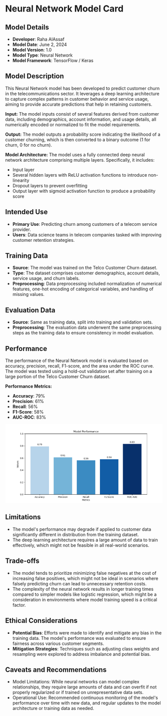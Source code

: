 # Neural Network Model Card

## Model Details
- **Developer**: Raha AlAssaf
- **Model Date**: June 2, 2024
- **Model Version**: 1.0
- **Model Type**: Neural Network
- **Model Framework**: TensorFlow / Keras

## Model Description
This Neural Network model has been developed to predict customer churn in the telecommunications sector. It leverages a deep learning architecture to capture complex patterns in customer behavior and service usage, aiming to provide accurate predictions that help in retaining customers.

**Input:** 
The model inputs consist of several features derived from customer data, including demographics, account information, and usage details, all numerically encoded or normalized to fit the model requirements.

**Output:** 
The model outputs a probability score indicating the likelihood of a customer churning, which is then converted to a binary outcome (1 for churn, 0 for no churn).

**Model Architecture:** 
The model uses a fully connected deep neural network architecture comprising multiple layers. Specifically, it includes:
- Input layer
- Several hidden layers with ReLU activation functions to introduce non-linearity
- Dropout layers to prevent overfitting
- Output layer with sigmoid activation function to produce a probability score

## Intended Use
- **Primary Use**: Predicting churn among customers of a telecom service provider.
- **Users**: Data science teams in telecom companies tasked with improving customer retention strategies.

## Training Data
- **Source**: The model was trained on the Telco Customer Churn dataset.
- **Type**: The dataset comprises customer demographics, account details, service usage, and churn labels.
- **Preprocessing**: Data preprocessing included normalization of numerical features, one-hot encoding of categorical variables, and handling of missing values.

## Evaluation Data
- **Source**: Same as training data, split into training and validation sets.
- **Preprocessing**: The evaluation data underwent the same preprocessing steps as the training data to ensure consistency in model evaluation.

## Performance
The performance of the Neural Network model is evaluated based on accuracy, precision, recall, F1-score, and the area under the ROC curve. The model was tested using a hold-out validation set after training on a large portion of the Telco Customer Churn dataset.

**Performance Metrics:**
- **Accuracy**: 79%
- **Precision**: 61%
- **Recall**: 56%
- **F1-Score**: 58%
- **AUC-ROC**: 83%

![Performance Graph](images/NN_performance_graph.png) 

## Limitations
- The model's performance may degrade if applied to customer data significantly different in distribution from the training dataset.
- The deep learning architecture requires a large amount of data to train effectively, which might not be feasible in all real-world scenarios.

## Trade-offs
- The model tends to prioritize minimizing false negatives at the cost of increasing false positives, which might not be ideal in scenarios where falsely predicting churn can lead to unnecessary retention costs.
- The complexity of the neural network results in longer training times compared to simpler models like logistic regression, which might be a consideration in environments where model training speed is a critical factor.

## Ethical Considerations
- **Potential Bias**: Efforts were made to identify and mitigate any bias in the training data. The model's performance was evaluated to ensure fairness across various customer segments.
- **Mitigation Strategies**: Techniques such as adjusting class weights and resampling were explored to address imbalance and potential bias.

## Caveats and Recommendations
- Model Limitations: While neural networks can model complex relationships, they require large amounts of data and can overfit if not properly regularized or if trained on unrepresentative data sets.
- Operational Use: Recommended continuous monitoring of the model's performance over time with new data, and regular updates to the model architecture or training data as needed.





